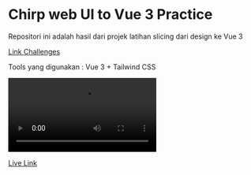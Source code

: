 
# Chirp web UI to Vue 3 Practice


Repositori ini adalah hasil dari projek latihan slicing dari design ke Vue 3

[Link Challenges](https://www.codewell.cc/challenges/chirp-landing-page--60fc1e36a383e41090a3c71c)

 Tools yang digunakan : Vue 3 + Tailwind CSS


![](./public/clip.mp4)


[Live Link](https://willowy-zuccutto-f88e60.netlify.app/)